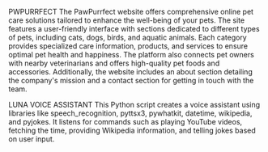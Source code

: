 PWPURRFECT 
The PawPurrfect website offers comprehensive online pet care solutions tailored to enhance the well-being of your pets. The site features a user-friendly interface with sections dedicated to different types of pets, including cats, dogs, birds, and aquatic animals. Each category provides specialized care information, products, and services to ensure optimal pet health and happiness. The platform also connects pet owners with nearby veterinarians and offers high-quality pet foods and accessories. Additionally, the website includes an about section detailing the company's mission and a contact section for getting in touch with the team.

LUNA VOICE ASSISTANT
This Python script creates a voice assistant using libraries like speech_recognition, pyttsx3, pywhatkit, datetime, wikipedia, and pyjokes. It listens for commands such as playing YouTube videos, fetching the time, providing Wikipedia information, and telling jokes based on user input.
